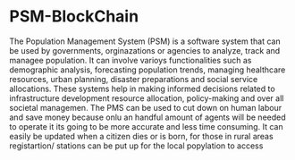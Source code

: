 # PSM-BlockChain 
The Population Management System (PSM) is a software system that can be used by governments, orginazations or agencies to analyze, track and managee population. It can involve varioys functionalities such as demographic analysis, forecasting population trends, managing healthcare resources, urban planning, disaster preparations and social service allocations. These systems help in making informed decisions related to infrastructure development resource allocation, policy-making and over all societal managemen. The PMS can be used to cut down on human labour and save money because onlu an handful amount of agents will be needed to operate it its going to be more accurate and less time consuming. It can easily be updated when a citizen dies or is born, for those in rural areas registartion/ stations can be put up for the local popylation to access
